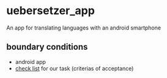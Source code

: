 # uebersetzer_app
An app for translating languages with an android smartphone

## boundary conditions
- android app
- [check list](https://sapphire-snowman-8b2.notion.site/bersetzer-App-b3580470ae9346239550a25017f6b432) for our task (criterias of acceptance)